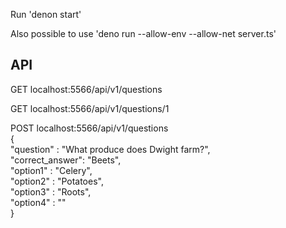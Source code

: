 Run 'denon start'

Also possible to use 'deno run --allow-env --allow-net server.ts'


## API
GET localhost:5566/api/v1/questions

GET localhost:5566/api/v1/questions/1

POST localhost:5566/api/v1/questions  
{  
    "question" : "What produce does Dwight farm?",  
    "correct_answer": "Beets",  
    "option1" : "Celery",  
    "option2" : "Potatoes",  
    "option3" : "Roots",  
    "option4" : ""  
}  